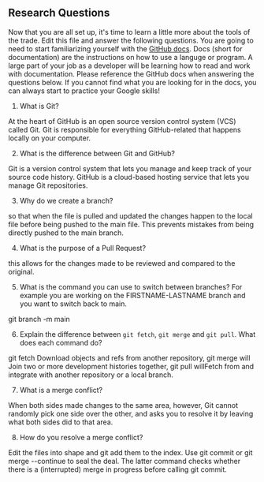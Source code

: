 ## Research Questions 

Now that you are all set up, it's time to learn a little more about the tools of the trade. Edit this file and answer the following questions. You are going to need to start familiarizing yourself with the [GitHub docs](https://docs.github.com/en). Docs (short for documentation) are the instructions on how to use a languge or program. A large part of your job as a developer will be learning how to read and work with documentation. Please reference the GitHub docs when answering the questions below. If you cannot find what you are looking for in the docs, you can always start to practice your Google skills!

1. What is Git?

 At the heart of GitHub is an open source version control system (VCS) called Git. Git is responsible for everything GitHub-related that happens locally on your computer.

2. What is the difference between Git and GitHub?

 Git is a version control system that lets you manage and keep track of your source code history. GitHub is a cloud-based hosting service that lets you manage Git repositories.

3. Why do we create a branch?

so that when the file is pulled and updated the changes happen to the local file before being pushed to the main file. This prevents mistakes from being directly pushed to the main 
branch.

4. What is the purpose of a Pull Request?

this allows for the changes made to be reviewed and compared to the original.

5. What is the command you can use to switch between branches? For example you are working on the FIRSTNAME-LASTNAME branch and you want to switch back to main.

git branch -m main

6. Explain the difference between `git fetch`, `git merge` and `git pull`. What does each command do?

 git fetch  Download objects and refs from another repository, git merge will Join two or more development histories together, git pull willFetch from and integrate with another repository or a local branch.

7. What is a merge conflict?

When both sides made changes to the same area, however, Git cannot randomly pick one side over the other, and asks you to resolve it by leaving what both sides did to that area.

8. How do you resolve a merge conflict?

 Edit the files into shape and git add them to the index. Use git commit or git merge --continue to seal the deal. The latter command checks whether there is a (interrupted) merge in progress before calling git commit.